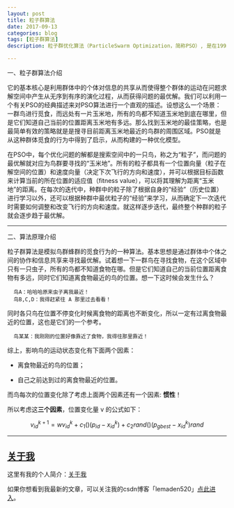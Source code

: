 ```yaml
---
layout: post
title: 粒子群算法
date: 2017-09-13
categories: blog
tags: [粒子群算法]
description: 粒子群优化算法（ParticleSwarm Optimization，简称PSO）, 是在1995年由Eberhart博士和Kennedy博士一起提出的，它源于对鸟群捕食行为的研究。

---
```


一、粒子群算法介绍

它的基本核心是利用群体中的个体对信息的共享从而使得整个群体的运动在问题求解空间中产生从无序到有序的演化过程，从而获得问题的最优解。我们可以利用一个有关PSO的经典描述来对PSO算法进行一个直观的描述。设想这么一个场景：一群鸟进行觅食，而远处有一片玉米地，所有的鸟都不知道玉米地到底在哪里，但是它们知道自己当前的位置距离玉米地有多远。那么找到玉米地的最佳策略，也是最简单有效的策略就是是搜寻目前距离玉米地最近的鸟群的周围区域。PSO就是从这种群体觅食的行为中得到了启示，从而构建的一种优化模型。

在PSO中，每个优化问题的解都是搜索空间中的一只鸟，称之为“粒子”，而问题的最优解就对应为鸟群要寻找的“玉米地”。所有的粒子都具有一个位置向量（粒子在解空间的位置）和速度向量（决定下次飞行的方向和速度），并可以根据目标函数来计算当前的所在位置的适应值（fitness value），可以将其理解为距离“玉米地”的距离。在每次的迭代中，种群中的粒子除了根据自身的“经验”（历史位置）进行学习以外，还可以根据种群中最优粒子的“经验”来学习，从而确定下一次迭代时需要如何调整和改变飞行的方向和速度。就这样逐步迭代，最终整个种群的粒子就会逐步趋于最优解。

---

二、算法原理介绍

粒子群算法是模拟鸟群蜂群的觅食行为的一种算法。基本思想是通过群体中个体之间的协作和信息共享来寻找最优解。试着想一下一群鸟在寻找食物，在这个区域中只有一只虫子，所有的鸟都不知道食物在哪。但是它们知道自己的当前位置距离食物有多远，同时它们知道离食物最近的鸟的位置。想一下这时候会发生什么？

      鸟A：哈哈哈原来虫子离我最近！
      鸟B,C,D：我得赶紧往 A 那里过去看看！
 
同时各只鸟在位置不停变化时候离食物的距离也不断变化，所以一定有过离食物最近的位置，这也是它们的一个参考。

      鸟某某：我刚刚的位置好像靠近了食物，我得往那里靠近！
      
综上，影响鸟的运动状态变化有下面两个因素：

- 离食物最近的鸟的位置；

- 自己之前达到过的离食物最近的位置。

而鸟每次的位置变化除了考虑上面两个因素还有一个因素: **惯性**！

所以考虑这**三个因素**，位置变化量 v 的公式如下：

 $$v_{id}^{k+1}=wv_{id}^k+c_{1}()(p_{id}-x_{id}^k)+c_{2}rand()(p_{gbest}-x_{id}^k)rand$$
 
---

## [关于我](http://beamer.top/about/)

这里有我的个人简介：[关于我](http://beamer.top/about/)

如果你想看到我最新的文章，可以关注我的csdn博客「lemaden520」[点此进入](http://blog.csdn.net/lemaden520/article/details/77657697)。
